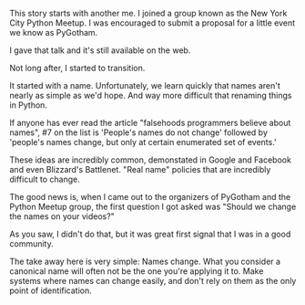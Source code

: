 This story starts with another me. I joined a group known as the New York
City Python Meetup. I was encouraged to submit a proposal for a little event
we know as PyGotham.

I gave that talk and it's still available on the web.

Not long after, I started to transition.

It started with a name. Unfortunately, we learn quickly that names aren't
nearly as simple as we'd hope. And way more difficult that renaming things in
Python.

If anyone has ever read the article "falsehoods programmers believe about
names", #7 on the list is 'People's names do not change' followed by 'people's
names change, but only at certain enumerated set of events.'

These ideas are incredibly common, demonstated in Google and Facebook and even
Blizzard's Battlenet. "Real name" policies that are incredibly difficult to
change.

The good news is, when I came out to the organizers of PyGotham and the Python
Meetup group, the first question I got asked was "Should we change the names
on your videos?"

As you saw, I didn't do that, but it was great first signal that I was in a
good community.

The take away here is very simple: Names change. What you consider a canonical
name will often not be the one you're applying it to. Make systems where names
can change easily, and don't rely on them as the only point of identification.

